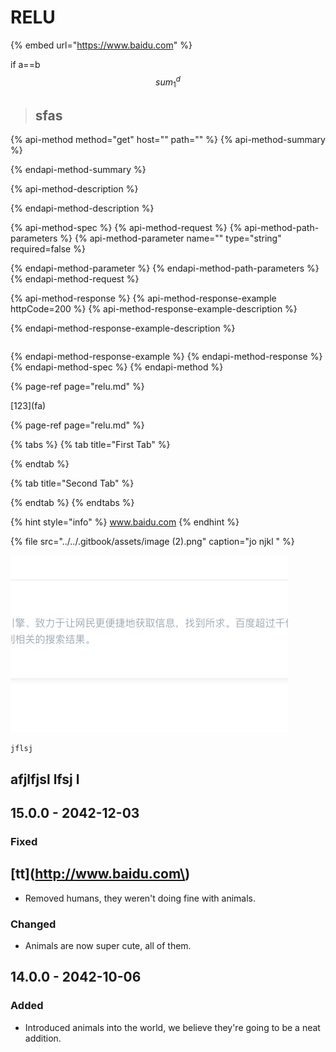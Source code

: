 # RELU





{% embed url="https://www.baidu.com" %}

if a==b $$sum_1^{d}$$ 

> ## sfas

{% api-method method="get" host="" path="" %}
{% api-method-summary %}

{% endapi-method-summary %}

{% api-method-description %}

{% endapi-method-description %}

{% api-method-spec %}
{% api-method-request %}
{% api-method-path-parameters %}
{% api-method-parameter name="" type="string" required=false %}

{% endapi-method-parameter %}
{% endapi-method-path-parameters %}
{% endapi-method-request %}

{% api-method-response %}
{% api-method-response-example httpCode=200 %}
{% api-method-response-example-description %}

{% endapi-method-response-example-description %}

```

```
{% endapi-method-response-example %}
{% endapi-method-response %}
{% endapi-method-spec %}
{% endapi-method %}

{% page-ref page="relu.md" %}



\[123\]\(fa\)

{% page-ref page="relu.md" %}

{% tabs %}
{% tab title="First Tab" %}

{% endtab %}

{% tab title="Second Tab" %}

{% endtab %}
{% endtabs %}

{% hint style="info" %}
www.baidu.com
{% endhint %}

{% file src="../../.gitbook/assets/image \(2\).png" caption="jo njkl " %}

![](../../.gitbook/assets/image.png)



```text
jflsj 
```

## afjlfjsl lfsj l



## 15.0.0 - 2042-12-03

### Fixed

## \[tt\]\(http://www.baidu.com\)



* Removed humans, they weren't doing fine with animals.

### Changed

* Animals are now super cute, all of them.

## 14.0.0 - 2042-10-06

### Added

* Introduced animals into the world, we believe they're going to be a neat addition.



